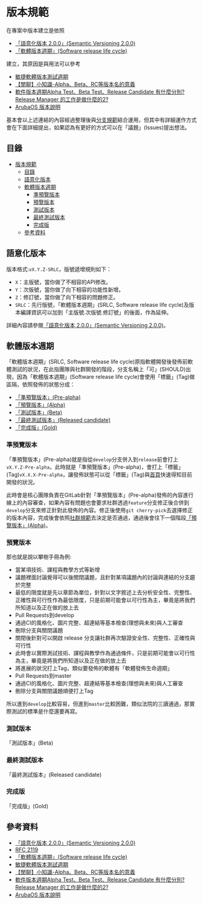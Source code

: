 # 版本規範
在專案中版本建立是依照

- [「語意化版本 2.0.0」(Semantic Versioning 2.0.0)](https://semver.org/lang/zh-TW/#%E8%AA%9E%E6%84%8F%E5%8C%96%E7%89%88%E6%9C%AC-200)
- [「軟體版本週期」(Software release life cycle)](https://zh.wikipedia.org/zh-tw/%E8%BB%9F%E4%BB%B6%E7%89%88%E6%9C%AC%E9%80%B1%E6%9C%9F)

建立，其原因是與用法可以參考

- [敏捷軟體版本測試週期](https://adon988.logdown.com/posts/7818022-agile-software-version-test-cycle)
- [【閒聊】小知識-Alpha、Beta、RC等版本名的意義](https://forum.gamer.com.tw/Co.php?bsn=18673&sn=12630)
- [軟件版本週期Alpha Test、Beta Test、Release Candidate 有什麼分別? Release Manager 的工作是做什麼的2?](https://medium.com/it-digital-%E4%BA%92%E8%81%AF%E7%B6%B2/alpha-test-beta-test-release-candidate-%E6%9C%89%E4%BB%80%E9%BA%BC%E5%88%86%E5%88%A5-release-manager-%E7%9A%84%E5%B7%A5%E4%BD%9C%E6%98%AF%E5%81%9A%E4%BB%80%E9%BA%BC%E7%9A%842-ca8730b03300)
- [ArubaOS 版本說明](https://www.arubanetworks.com/zh-hant/support-services/end-of-life/arubaos-software-release/)

基本會以上述連結的內容經過整理後與[分支規範](./分支規範.md)結合運用，但其中有詳細運作方式會在下面詳細提出，如果認為有更好的方式可以在「議題」(Issues)提出想法。  

## 目錄

<!-- @import "[TOC]" {cmd="toc" depthFrom=1 depthTo=6 orderedList=false} -->
<!-- code_chunk_output -->

- [版本規範](#版本規範)
  - [目錄](#目錄)
  - [語意化版本](#語意化版本)
  - [軟體版本週期](#軟體版本週期)
    - [準預覽版本](#準預覽版本)
    - [預覽版本](#預覽版本)
    - [測試版本](#測試版本)
    - [最終測試版本](#最終測試版本)
    - [完成版](#完成版)
  - [參考資料](#參考資料)

<!-- /code_chunk_output -->

## 語意化版本
版本格式:`vX.Y.Z-SRLC`，版號遞增規則如下：

- `X`：主版號，當你做了不相容的API修改。
- `Y`：次版號，當你做了向下相容的功能性新增。
- `Z`：修訂號，當你做了向下相容的問題修正。
- `SRLC`：先行版號，「軟體版本週期」(SRLC, Software release life cycle)及版本編譯資訊可以加到「主版號.次版號.修訂號」的後面，作為延伸。

詳細內容請參閱[「語意化版本 2.0.0」(Semantic Versioning 2.0.0)](https://semver.org/lang/zh-TW/#%E8%AA%9E%E6%84%8F%E5%8C%96%E7%89%88%E6%9C%AC-200)。

## 軟體版本週期
「軟體版本週期」(SRLC, Software release life cycle)原指軟體開發後發佈前軟體測試的狀況，在此指團隊與社群開發的階段，分支名稱上「可」(SHOULD)出現，因為「軟體版本週期」(Software release life cycle)會使用「標籤」(Tag)做區隔，依照發佈的狀態分成：

- [「準預覽版本」(Pre-alpha)](#準預覽版本)
- [「預覽版本」(Alpha)](#預覽版本)
- [「測試版本」(Beta)](#測試版本)
- [「最終測試版本」(Released candidate)](#最終測試版本)
- [「完成版」(Gold)](#完成版)

### 準預覽版本
「準預覽版本」(Pre-alpha)就是指從`develop`分支併入到`release`前會打上`vX.Y.Z-Pre-alpha`，此時就是「準預覽版本」(Pre-alpha)，會打上「標籤」(Tag)`vX.X.X-Pre-alpha`，讓發佈狀態可以從「標籤」(Tag)與[首頁](../README.md)快速得知目前開發的狀況。

此時會是核心團隊負責在GitLab針對「準預覽版本」(Pre-alpha)發佈的內容進行線上的內容審查，如果內容有問題也會要求社群透過`feature`分支修正後合併到`develop`分支來修正針對此發佈的內容。修正後使用`git cherry-pick`去選擇修正的版本內容，完成後會依照[社群規範](../index.md)去決定是否通過，通過後會往下一個階段[「預覽版本」(Alpha)](#預覽版本)。

### 預覽版本
那也就是說以攀樹手冊為例:

- 當某項技術、課程與教學方式等新增
- 議題裡面討論覺得可以後關閉議題，且針對某項議題內的討論與連結的分支趨於完整
- 最低的限度就是先以章節為單位，針對以文字敘述上去分析安全性、完整性、正確性與可行性作為最低限度，只是前期可能會以可行性為主，畢竟是將我們所知道以及正在做的放上去
- Pull Requests到develop
- 通過CI的風格化、圖片完整、超連結等基本檢查(理想與未來)與人工審查
- 刪除分支與關閉議題
- 關閉後針對可以開啟 release 分支讓社群再次驗證安全性、完整性、正確性與可行性
- 此時會以實際測試技術、課程與教學作為通過條件，只是前期可能會以可行性為主，畢竟是將我們所知道以及正在做的放上去
- 將進展的狀況打上Tag，類似要發佈的軟體有「軟體發佈生命週期」
- Pull Requests到master
- 通過CI的風格化、圖片完整、超連結等基本檢查(理想與未來)與人工審查
- 刪除分支與關閉議題順便打上Tag

所以進到`develop`比較容易，但進到`master`比較困難，類似法院的三讀通過，那實際測試的標準是什麼還要再寫。

### 測試版本
「測試版本」(Beta)

### 最終測試版本
「最終測試版本」(Released candidate)

### 完成版
「完成版」(Gold)

## 參考資料
- [「語意化版本 2.0.0」(Semantic Versioning 2.0.0)](https://semver.org/lang/zh-TW/#%E8%AA%9E%E6%84%8F%E5%8C%96%E7%89%88%E6%9C%AC-200)
- [RFC 2119](https://www.ietf.org/rfc/rfc2119.txt)
- [「軟體版本週期」(Software release life cycle)](https://zh.wikipedia.org/zh-tw/%E8%BB%9F%E4%BB%B6%E7%89%88%E6%9C%AC%E9%80%B1%E6%9C%9F)
- [敏捷軟體版本測試週期](https://adon988.logdown.com/posts/7818022-agile-software-version-test-cycle)
- [【閒聊】小知識-Alpha、Beta、RC等版本名的意義](https://forum.gamer.com.tw/Co.php?bsn=18673&sn=12630)
- [軟件版本週期Alpha Test、Beta Test、Release Candidate 有什麼分別? Release Manager 的工作是做什麼的2?](https://medium.com/it-digital-%E4%BA%92%E8%81%AF%E7%B6%B2/alpha-test-beta-test-release-candidate-%E6%9C%89%E4%BB%80%E9%BA%BC%E5%88%86%E5%88%A5-release-manager-%E7%9A%84%E5%B7%A5%E4%BD%9C%E6%98%AF%E5%81%9A%E4%BB%80%E9%BA%BC%E7%9A%842-ca8730b03300)
- [ArubaOS 版本說明](https://www.arubanetworks.com/zh-hant/support-services/end-of-life/arubaos-software-release/)
